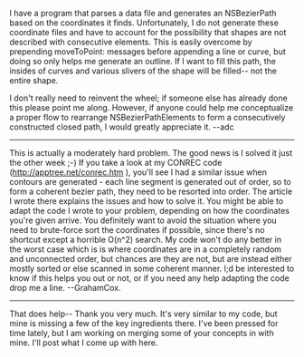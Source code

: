 I have a program that parses a data file and generates an NSBezierPath based on the coordinates it finds. Unfortunately, I do not generate these coordinate files and have to account for the possibility that shapes are not described with consecutive elements. This is easily overcome by prepending moveToPoint: messages before appending a line or curve, but doing so only helps me generate an outline. If I want to fill this path, the insides of curves and various slivers of the shape will be filled-- not the entire shape.

I don't really need to reinvent the wheel; if someone else has already done this please point me along. However, if anyone could help me conceptualize a proper flow to rearrange NSBezierPathElements to form a consecutively constructed closed path, I would greatly appreciate it. --adc

----

This is actually a moderately hard problem. The good news is I solved it just the other week ;-) If you take a look at my CONREC code (http://apptree.net/conrec.htm ), you'll see I had a similar issue when contours are generated - each line segment is generated out of order, so to form a coherent bezier path, they need to be resorted into order. The article I wrote there explains the issues and how to solve it. You might be able to adapt the code I wrote to your problem, depending on how the coordinates you're given arrive. You definitely want to avoid the situation where you need to brute-force sort the coordinates if possible, since there's no shortcut except a horrible O(n^2) search. My code won't do any better in the worst case which is is where coordinates are in a completely random and unconnected order, but chances are they are not, but are instead either mostly sorted or else scanned in some coherent manner. I;d be interested to know if this helps you out or not, or if you need any help adapting the code drop me a line. --GrahamCox.


----

That does help-- Thank you very much. It's very similar to my code, but mine is missing a few of the key ingredients there. I've been pressed for time lately, but I am working on merging some of your concepts in with mine. I'll post what I come up with here.
